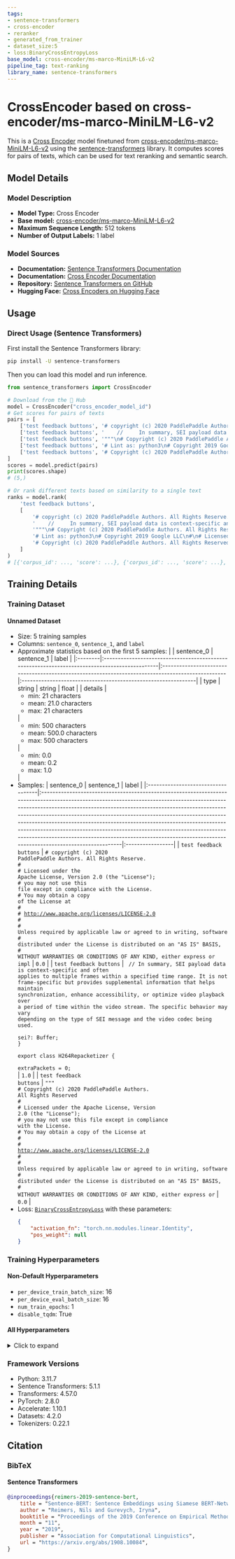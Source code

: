 ```yaml
---
tags:
- sentence-transformers
- cross-encoder
- reranker
- generated_from_trainer
- dataset_size:5
- loss:BinaryCrossEntropyLoss
base_model: cross-encoder/ms-marco-MiniLM-L6-v2
pipeline_tag: text-ranking
library_name: sentence-transformers
---
```


# CrossEncoder based on cross-encoder/ms-marco-MiniLM-L6-v2

This is a [Cross Encoder](https://www.sbert.net/docs/cross_encoder/usage/usage.html) model finetuned from [cross-encoder/ms-marco-MiniLM-L6-v2](https://huggingface.co/cross-encoder/ms-marco-MiniLM-L6-v2) using the [sentence-transformers](https://www.SBERT.net) library. It computes scores for pairs of texts, which can be used for text reranking and semantic search.

## Model Details

### Model Description
- **Model Type:** Cross Encoder
- **Base model:** [cross-encoder/ms-marco-MiniLM-L6-v2](https://huggingface.co/cross-encoder/ms-marco-MiniLM-L6-v2) <!-- at revision c5ee24cb16019beea0893ab7796b1df96625c6b8 -->
- **Maximum Sequence Length:** 512 tokens
- **Number of Output Labels:** 1 label
<!-- - **Training Dataset:** Unknown -->
<!-- - **Language:** Unknown -->
<!-- - **License:** Unknown -->

### Model Sources

- **Documentation:** [Sentence Transformers Documentation](https://sbert.net)
- **Documentation:** [Cross Encoder Documentation](https://www.sbert.net/docs/cross_encoder/usage/usage.html)
- **Repository:** [Sentence Transformers on GitHub](https://github.com/UKPLab/sentence-transformers)
- **Hugging Face:** [Cross Encoders on Hugging Face](https://huggingface.co/models?library=sentence-transformers&other=cross-encoder)

## Usage

### Direct Usage (Sentence Transformers)

First install the Sentence Transformers library:

```bash
pip install -U sentence-transformers
```

Then you can load this model and run inference.
```python
from sentence_transformers import CrossEncoder

# Download from the 🤗 Hub
model = CrossEncoder("cross_encoder_model_id")
# Get scores for pairs of texts
pairs = [
    ['test feedback buttons', '# copyright (c) 2020 PaddlePaddle Authors. All Rights Reserve.\n#\n# Licensed under the Apache License, Version 2.0 (the "License");\n# you may not use this file except in compliance with the License.\n# You may obtain a copy of the License at\n#\n#    http://www.apache.org/licenses/LICENSE-2.0\n#\n# Unless required by applicable law or agreed to in writing, software\n# distributed under the License is distributed on an "AS IS" BASIS,\n# WITHOUT WARRANTIES OR CONDITIONS OF ANY KIND, either express or impl'],
    ['test feedback buttons', '    //     In summary, SEI payload data is context-specific and often applies to multiple frames within a specified time range. It is not frame-specific but provides supplemental information that helps maintain synchronization, enhance accessibility, or optimize video playback over a period of time within the video stream. The specific behavior may vary depending on the type of SEI message and the video codec being used.\n    sei?: Buffer;\n}\n\nexport class H264Repacketizer {\n    extraPackets = 0;\n'],
    ['test feedback buttons', '"""\n# Copyright (c) 2020 PaddlePaddle Authors. All Rights Reserved\n#\n# Licensed under the Apache License, Version 2.0 (the "License");\n# you may not use this file except in compliance with the License.\n# You may obtain a copy of the License at\n#\n#     http://www.apache.org/licenses/LICENSE-2.0\n#\n# Unless required by applicable law or agreed to in writing, software\n# distributed under the License is distributed on an "AS IS" BASIS,\n# WITHOUT WARRANTIES OR CONDITIONS OF ANY KIND, either express or'],
    ['test feedback buttons', '# Lint as: python3\n# Copyright 2019 Google LLC\n#\n# Licensed under the Apache License, Version 2.0 (the "License");\n# you may not use this file except in compliance with the License.\n# You may obtain a copy of the License at\n#\n#     https://www.apache.org/licenses/LICENSE-2.0\n#\n# Unless required by applicable law or agreed to in writing, software\n# distributed under the License is distributed on an "AS IS" BASIS,\n# WITHOUT WARRANTIES OR CONDITIONS OF ANY KIND, either express or implied.\n# See the'],
    ['test feedback buttons', '# Copyright (c) 2020 PaddlePaddle Authors. All Rights Reserved.\n#\n# Licensed under the Apache License, Version 2.0 (the "License");\n# you may not use this file except in compliance with the License.\n# You may obtain a copy of the License at\n#\n#     http://www.apache.org/licenses/LICENSE-2.0\n#\n# Unless required by applicable law or agreed to in writing, software\n# distributed under the License is distributed on an "AS IS" BASIS,\n# WITHOUT WARRANTIES OR CONDITIONS OF ANY KIND, either express or im'],
]
scores = model.predict(pairs)
print(scores.shape)
# (5,)

# Or rank different texts based on similarity to a single text
ranks = model.rank(
    'test feedback buttons',
    [
        '# copyright (c) 2020 PaddlePaddle Authors. All Rights Reserve.\n#\n# Licensed under the Apache License, Version 2.0 (the "License");\n# you may not use this file except in compliance with the License.\n# You may obtain a copy of the License at\n#\n#    http://www.apache.org/licenses/LICENSE-2.0\n#\n# Unless required by applicable law or agreed to in writing, software\n# distributed under the License is distributed on an "AS IS" BASIS,\n# WITHOUT WARRANTIES OR CONDITIONS OF ANY KIND, either express or impl',
        '    //     In summary, SEI payload data is context-specific and often applies to multiple frames within a specified time range. It is not frame-specific but provides supplemental information that helps maintain synchronization, enhance accessibility, or optimize video playback over a period of time within the video stream. The specific behavior may vary depending on the type of SEI message and the video codec being used.\n    sei?: Buffer;\n}\n\nexport class H264Repacketizer {\n    extraPackets = 0;\n',
        '"""\n# Copyright (c) 2020 PaddlePaddle Authors. All Rights Reserved\n#\n# Licensed under the Apache License, Version 2.0 (the "License");\n# you may not use this file except in compliance with the License.\n# You may obtain a copy of the License at\n#\n#     http://www.apache.org/licenses/LICENSE-2.0\n#\n# Unless required by applicable law or agreed to in writing, software\n# distributed under the License is distributed on an "AS IS" BASIS,\n# WITHOUT WARRANTIES OR CONDITIONS OF ANY KIND, either express or',
        '# Lint as: python3\n# Copyright 2019 Google LLC\n#\n# Licensed under the Apache License, Version 2.0 (the "License");\n# you may not use this file except in compliance with the License.\n# You may obtain a copy of the License at\n#\n#     https://www.apache.org/licenses/LICENSE-2.0\n#\n# Unless required by applicable law or agreed to in writing, software\n# distributed under the License is distributed on an "AS IS" BASIS,\n# WITHOUT WARRANTIES OR CONDITIONS OF ANY KIND, either express or implied.\n# See the',
        '# Copyright (c) 2020 PaddlePaddle Authors. All Rights Reserved.\n#\n# Licensed under the Apache License, Version 2.0 (the "License");\n# you may not use this file except in compliance with the License.\n# You may obtain a copy of the License at\n#\n#     http://www.apache.org/licenses/LICENSE-2.0\n#\n# Unless required by applicable law or agreed to in writing, software\n# distributed under the License is distributed on an "AS IS" BASIS,\n# WITHOUT WARRANTIES OR CONDITIONS OF ANY KIND, either express or im',
    ]
)
# [{'corpus_id': ..., 'score': ...}, {'corpus_id': ..., 'score': ...}, ...]
```

<!--
### Direct Usage (Transformers)

<details><summary>Click to see the direct usage in Transformers</summary>

</details>
-->

<!--
### Downstream Usage (Sentence Transformers)

You can finetune this model on your own dataset.

<details><summary>Click to expand</summary>

</details>
-->

<!--
### Out-of-Scope Use

*List how the model may foreseeably be misused and address what users ought not to do with the model.*
-->

<!--
## Bias, Risks and Limitations

*What are the known or foreseeable issues stemming from this model? You could also flag here known failure cases or weaknesses of the model.*
-->

<!--
### Recommendations

*What are recommendations with respect to the foreseeable issues? For example, filtering explicit content.*
-->

## Training Details

### Training Dataset

#### Unnamed Dataset

* Size: 5 training samples
* Columns: <code>sentence_0</code>, <code>sentence_1</code>, and <code>label</code>
* Approximate statistics based on the first 5 samples:
  |         | sentence_0                                                                                    | sentence_1                                                                                       | label                                                         |
  |:--------|:----------------------------------------------------------------------------------------------|:-------------------------------------------------------------------------------------------------|:--------------------------------------------------------------|
  | type    | string                                                                                        | string                                                                                           | float                                                         |
  | details | <ul><li>min: 21 characters</li><li>mean: 21.0 characters</li><li>max: 21 characters</li></ul> | <ul><li>min: 500 characters</li><li>mean: 500.0 characters</li><li>max: 500 characters</li></ul> | <ul><li>min: 0.0</li><li>mean: 0.2</li><li>max: 1.0</li></ul> |
* Samples:
  | sentence_0                         | sentence_1                                                                                                                                                                                                                                                                                                                                                                                                                                                                                                                                                         | label            |
  |:-----------------------------------|:-------------------------------------------------------------------------------------------------------------------------------------------------------------------------------------------------------------------------------------------------------------------------------------------------------------------------------------------------------------------------------------------------------------------------------------------------------------------------------------------------------------------------------------------------------------------|:-----------------|
  | <code>test feedback buttons</code> | <code># copyright (c) 2020 PaddlePaddle Authors. All Rights Reserve.<br>#<br># Licensed under the Apache License, Version 2.0 (the "License");<br># you may not use this file except in compliance with the License.<br># You may obtain a copy of the License at<br>#<br>#    http://www.apache.org/licenses/LICENSE-2.0<br>#<br># Unless required by applicable law or agreed to in writing, software<br># distributed under the License is distributed on an "AS IS" BASIS,<br># WITHOUT WARRANTIES OR CONDITIONS OF ANY KIND, either express or impl</code>    | <code>0.0</code> |
  | <code>test feedback buttons</code> | <code>    //     In summary, SEI payload data is context-specific and often applies to multiple frames within a specified time range. It is not frame-specific but provides supplemental information that helps maintain synchronization, enhance accessibility, or optimize video playback over a period of time within the video stream. The specific behavior may vary depending on the type of SEI message and the video codec being used.<br>    sei?: Buffer;<br>}<br><br>export class H264Repacketizer {<br>    extraPackets = 0;<br></code>                | <code>1.0</code> |
  | <code>test feedback buttons</code> | <code>"""<br># Copyright (c) 2020 PaddlePaddle Authors. All Rights Reserved<br>#<br># Licensed under the Apache License, Version 2.0 (the "License");<br># you may not use this file except in compliance with the License.<br># You may obtain a copy of the License at<br>#<br>#     http://www.apache.org/licenses/LICENSE-2.0<br>#<br># Unless required by applicable law or agreed to in writing, software<br># distributed under the License is distributed on an "AS IS" BASIS,<br># WITHOUT WARRANTIES OR CONDITIONS OF ANY KIND, either express or</code> | <code>0.0</code> |
* Loss: [<code>BinaryCrossEntropyLoss</code>](https://sbert.net/docs/package_reference/cross_encoder/losses.html#binarycrossentropyloss) with these parameters:
  ```json
  {
      "activation_fn": "torch.nn.modules.linear.Identity",
      "pos_weight": null
  }
  ```

### Training Hyperparameters
#### Non-Default Hyperparameters

- `per_device_train_batch_size`: 16
- `per_device_eval_batch_size`: 16
- `num_train_epochs`: 1
- `disable_tqdm`: True

#### All Hyperparameters
<details><summary>Click to expand</summary>

- `overwrite_output_dir`: False
- `do_predict`: False
- `eval_strategy`: no
- `prediction_loss_only`: True
- `per_device_train_batch_size`: 16
- `per_device_eval_batch_size`: 16
- `per_gpu_train_batch_size`: None
- `per_gpu_eval_batch_size`: None
- `gradient_accumulation_steps`: 1
- `eval_accumulation_steps`: None
- `torch_empty_cache_steps`: None
- `learning_rate`: 5e-05
- `weight_decay`: 0.0
- `adam_beta1`: 0.9
- `adam_beta2`: 0.999
- `adam_epsilon`: 1e-08
- `max_grad_norm`: 1
- `num_train_epochs`: 1
- `max_steps`: -1
- `lr_scheduler_type`: linear
- `lr_scheduler_kwargs`: {}
- `warmup_ratio`: 0.0
- `warmup_steps`: 0
- `log_level`: passive
- `log_level_replica`: warning
- `log_on_each_node`: True
- `logging_nan_inf_filter`: True
- `save_safetensors`: True
- `save_on_each_node`: False
- `save_only_model`: False
- `restore_callback_states_from_checkpoint`: False
- `no_cuda`: False
- `use_cpu`: False
- `use_mps_device`: False
- `seed`: 42
- `data_seed`: None
- `jit_mode_eval`: False
- `bf16`: False
- `fp16`: False
- `fp16_opt_level`: O1
- `half_precision_backend`: auto
- `bf16_full_eval`: False
- `fp16_full_eval`: False
- `tf32`: None
- `local_rank`: 0
- `ddp_backend`: None
- `tpu_num_cores`: None
- `tpu_metrics_debug`: False
- `debug`: []
- `dataloader_drop_last`: False
- `dataloader_num_workers`: 0
- `dataloader_prefetch_factor`: None
- `past_index`: -1
- `disable_tqdm`: True
- `remove_unused_columns`: True
- `label_names`: None
- `load_best_model_at_end`: False
- `ignore_data_skip`: False
- `fsdp`: []
- `fsdp_min_num_params`: 0
- `fsdp_config`: {'min_num_params': 0, 'xla': False, 'xla_fsdp_v2': False, 'xla_fsdp_grad_ckpt': False}
- `fsdp_transformer_layer_cls_to_wrap`: None
- `accelerator_config`: {'split_batches': False, 'dispatch_batches': None, 'even_batches': True, 'use_seedable_sampler': True, 'non_blocking': False, 'gradient_accumulation_kwargs': None}
- `parallelism_config`: None
- `deepspeed`: None
- `label_smoothing_factor`: 0.0
- `optim`: adamw_torch_fused
- `optim_args`: None
- `adafactor`: False
- `group_by_length`: False
- `length_column_name`: length
- `project`: huggingface
- `trackio_space_id`: trackio
- `ddp_find_unused_parameters`: None
- `ddp_bucket_cap_mb`: None
- `ddp_broadcast_buffers`: False
- `dataloader_pin_memory`: True
- `dataloader_persistent_workers`: False
- `skip_memory_metrics`: True
- `use_legacy_prediction_loop`: False
- `push_to_hub`: False
- `resume_from_checkpoint`: None
- `hub_model_id`: None
- `hub_strategy`: every_save
- `hub_private_repo`: None
- `hub_always_push`: False
- `hub_revision`: None
- `gradient_checkpointing`: False
- `gradient_checkpointing_kwargs`: None
- `include_inputs_for_metrics`: False
- `include_for_metrics`: []
- `eval_do_concat_batches`: True
- `fp16_backend`: auto
- `push_to_hub_model_id`: None
- `push_to_hub_organization`: None
- `mp_parameters`: 
- `auto_find_batch_size`: False
- `full_determinism`: False
- `torchdynamo`: None
- `ray_scope`: last
- `ddp_timeout`: 1800
- `torch_compile`: False
- `torch_compile_backend`: None
- `torch_compile_mode`: None
- `include_tokens_per_second`: False
- `include_num_input_tokens_seen`: no
- `neftune_noise_alpha`: None
- `optim_target_modules`: None
- `batch_eval_metrics`: False
- `eval_on_start`: False
- `use_liger_kernel`: False
- `liger_kernel_config`: None
- `eval_use_gather_object`: False
- `average_tokens_across_devices`: True
- `prompts`: None
- `batch_sampler`: batch_sampler
- `multi_dataset_batch_sampler`: proportional
- `router_mapping`: {}
- `learning_rate_mapping`: {}

</details>

### Framework Versions
- Python: 3.11.7
- Sentence Transformers: 5.1.1
- Transformers: 4.57.0
- PyTorch: 2.8.0
- Accelerate: 1.10.1
- Datasets: 4.2.0
- Tokenizers: 0.22.1

## Citation

### BibTeX

#### Sentence Transformers
```bibtex
@inproceedings{reimers-2019-sentence-bert,
    title = "Sentence-BERT: Sentence Embeddings using Siamese BERT-Networks",
    author = "Reimers, Nils and Gurevych, Iryna",
    booktitle = "Proceedings of the 2019 Conference on Empirical Methods in Natural Language Processing",
    month = "11",
    year = "2019",
    publisher = "Association for Computational Linguistics",
    url = "https://arxiv.org/abs/1908.10084",
}
```

<!--
## Glossary

*Clearly define terms in order to be accessible across audiences.*
-->

<!--
## Model Card Authors

*Lists the people who create the model card, providing recognition and accountability for the detailed work that goes into its construction.*
-->

<!--
## Model Card Contact

*Provides a way for people who have updates to the Model Card, suggestions, or questions, to contact the Model Card authors.*
-->